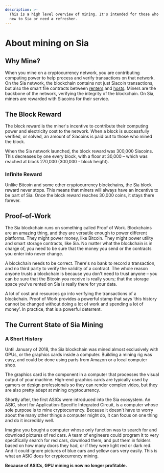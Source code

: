 ```yaml
---
description: >-
  This is a high level overview of mining. It's intended for those who are brand
  new to Sia or need a refresher.
---
```


# About mining on Sia

## Why Mine?

When you mine on a cryptocurrency network, you are contributing computing power to help process and verify transactions on that network. On the Sia network, the blockchain contains not just Siacoin transactions, but also the smart file contracts between [renters](../renting/about-renting.md) and [hosts](../hosting/about-hosting-on-sia.md). Miners are the backbone of the network, verifying the integrity of the blockchain. On Sia, miners are rewarded with Siacoins for their service.

## The Block Reward

The block reward is the miner's incentive to contribute their computing power and electricity cost to the network. When a block is successfully verified, or solved, an amount of Siacoins is paid out to those who mined the block.

When the Sia network launched, the block reward was 300,000 Siacoins. This decreases by one every block, with a floor at 30,000 – which was reached at block 270,000 \(300,000 - block height\).

### Infinite Reward

Unlike Bitcoin and some other cryptocurrency blockchains, the Sia block reward never stops. This means that miners will always have an incentive to be part of Sia. Once the block reward reaches 30,000 coins, it stays there forever.

## Proof-of-Work

The Sia blockchain runs on something called Proof of Work. Blockchains are an amazing thing, and they are versatile enough to power different platforms. They might power money, like Bitcoin. They might power utility and smart storage contracts, like Sia. No matter what the blockchain is in charge of, you need to be sure that the money you send or the contracts you enter into never change.

A blockchain needs to be correct. There's no bank to record a transaction, and no third party to verify the validity of a contract. The whole reason anyone trusts a blockchain is because you don't need to trust anyone – you can be sure that the Bitcoin you receive is really yours; that the storage space you've rented on Sia is really there for your data.

A lot of cost and resources go into verifying the transactions of a blockchain. Proof of Work provides a powerful stamp that says ‘this history cannot be changed without doing a lot of work and spending a lot of money’. In practice, that is a powerful deterrent.

## The Current State of Sia Mining

### A Short History

Until January of 2018, the Sia blockchain was mined almost exclusively with GPUs, or the graphics cards inside a computer. Building a mining rig was easy, and could be done using parts from Amazon or a local computer shop.

The graphics card is the component in a computer that processes the visual output of your machine. High-end graphics cards are typically used by gamers or design professionals so they can render complex video, but they are also pretty adept at mining cryptocurrency.

Shortly after, the first ASICs were introduced into the Sia ecosystem. An ASIC, short for Application-Specific Integrated Circuit, is a computer whose sole purpose is to mine cryptocurrency. Because it doesn't have to worry about the many other things a computer might do, it can focus on one thing and do it incredibly well.

Imagine you bought a computer whose only function was to search for and download pictures of red cars. A team of engineers could program it to very specifically search for red cars, download them, and put them in folders based on how many doors they had, or if they were light red or dark red. And it could ignore pictures of blue cars and yellow cars very easily. This is what an ASIC does for cryptocurrency mining.

**Because of ASICs, GPU mining is now no longer profitable.**

